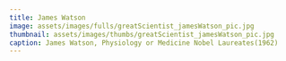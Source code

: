 ```yaml
---
title: James Watson
image: assets/images/fulls/greatScientist_jamesWatson_pic.jpg
thumbnail: assets/images/thumbs/greatScientist_jamesWatson_pic.jpg
caption: James Watson, Physiology or Medicine Nobel Laureates(1962)
---
```

